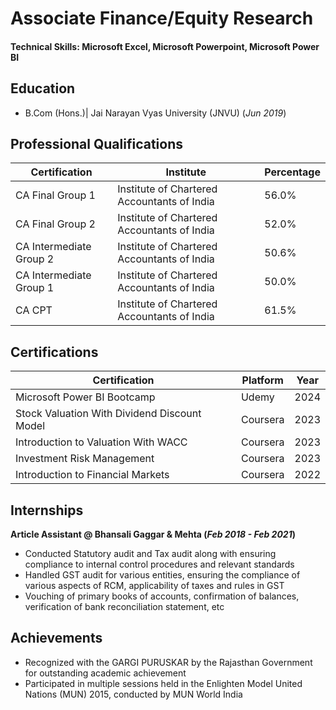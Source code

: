 # Associate Finance/Equity Research

#### Technical Skills: Microsoft Excel, Microsoft Powerpoint, Microsoft Power BI

## Education							       		       		
- B.Com (Hons.)| Jai Narayan Vyas University (JNVU) (_Jun 2019_)

## Professional Qualifications

| Certification             | Institute                                | Percentage |
|---------------------------|------------------------------------------|------------|
| CA Final Group 1          | Institute of Chartered Accountants of India | 56.0%     |
| CA Final Group 2          | Institute of Chartered Accountants of India | 52.0%     |
| CA Intermediate Group 2   | Institute of Chartered Accountants of India | 50.6%     |
| CA Intermediate Group 1   | Institute of Chartered Accountants of India | 50.0%     |
| CA CPT                   | Institute of Chartered Accountants of India | 61.5%     |

## Certifications

| Certification                              | Platform   | Year |
|-------------------------------------------|------------|------|
| Microsoft Power BI Bootcamp               | Udemy      | 2024 |
| Stock Valuation With Dividend Discount Model | Coursera | 2023 |
| Introduction to Valuation With WACC       | Coursera   | 2023 |
| Investment Risk Management                | Coursera   | 2023 |
| Introduction to Financial Markets         | Coursera   | 2022 |


## Internships

**Article Assistant @ Bhansali Gaggar & Mehta (_Feb 2018 - Feb 2021_)** 
- Conducted Statutory audit and Tax audit along with ensuring compliance to internal control procedures and relevant standards
- Handled GST audit for various entities, ensuring the compliance of various aspects of RCM, applicability of taxes and rules in GST
- Vouching of primary books of accounts, confirmation of balances, verification of bank reconciliation statement, etc

## Achievements
- Recognized with the GARGI PURUSKAR by the Rajasthan Government for outstanding academic achievement
- Participated in multiple sessions held in the Enlighten Model United Nations (MUN) 2015, conducted by MUN World India
